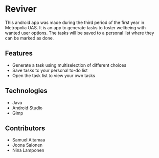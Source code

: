 # Reviver

This android app was made during the third period of the first year in Metropolia UAS. It is an app to generate tasks to foster wellbeing with wanted user options.
The tasks will be saved to a personal list where they can be marked as done.

## Features

* Generate a task using multiselection of different choices
* Save tasks to your personal to-do list
* Open the task list to view your own tasks

## Technologies

* Java
* Android Studio
* Gimp

## Contributors

* Samuel Aitamaa
* Joona Salonen
* Nina Lamponen

